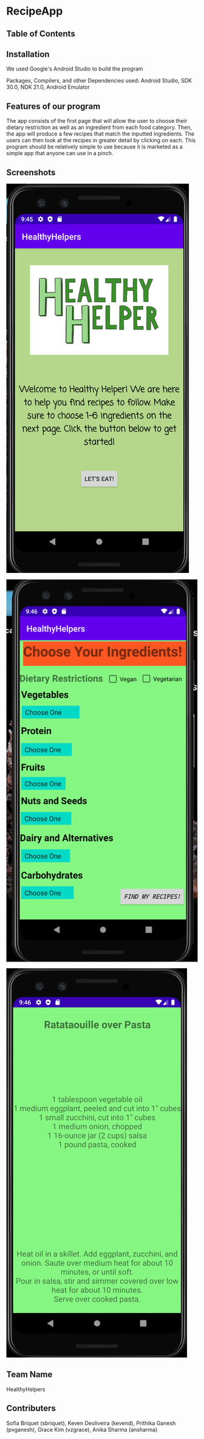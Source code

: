 # RecipeApp
## **Table of Contents**

## **Installation**
We used Google's Android Studio to build the program

Packages, Compilers, and other Dependencies used:
   Android Studio, SDK 30.0, NDK 21.0, Android Emulator
    
## **Features of our program**
The app consists of the first page that will allow the user to choose their dietary restriction as well as an ingredient from each food category. Then, the app will produce a few recipes that match the inputted ingredients. The users can then look at the recipes in greater detail by clicking on each. This program should be relatively simple to use because it is marketed as a simple app that anyone can use in a pinch.
  
## **Screenshots**
![Main Page](https://github.com/keven-deoliveira/RecipeApp/blob/images/mainpage.png)

![Choosing Ingredients](https://github.com/keven-deoliveira/RecipeApp/blob/images/secondpage.png)

![Results Page](https://github.com/keven-deoliveira/RecipeApp/blob/images/thirdpage.png)

## **Team Name**
HealthyHelpers

## **Contributers**
Sofia Briquet (sbriquet), Keven Deoliveira (kevend), Prithika Ganesh (pvganesh), Grace Kim (vzgrace), Anika Sharma (ansharma)


